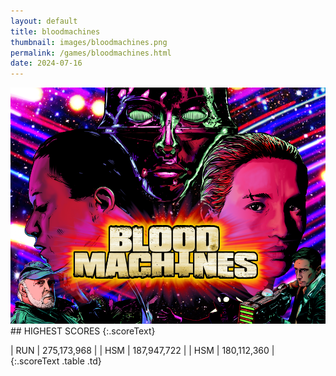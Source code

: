```yaml
---
layout: default
title: bloodmachines
thumbnail: images/bloodmachines.png
permalink: /games/bloodmachines.html
date: 2024-07-16
---
```


<img src="../images/bloodmachines.png" class="gameThumbnail img-fluid mx-auto align-middle">
## HIGHEST SCORES
{:.scoreText}

| RUN | 275,173,968 | 
| HSM | 187,947,722 | 
| HSM | 180,112,360 | 
{:.scoreText .table .td}

